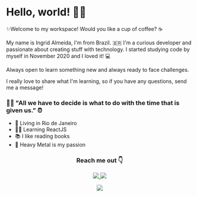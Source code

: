 <h1> Hello, world! 👋✨</h1>

✨Welcome to my workspace! Would you like a cup of coffee? ☕

My name is Ingrid Almeida, I'm from Brazil. 🇧🇷 I'm a curious developer and passionate about creating stuff with technology. I started studying code by myself in November 2020 and I loved it! 💻

Always open to learn something new and always ready to face challenges. 

I really love to share what I'm learning, so if you have any questions, send me a message!

<h3> 🧙‍♂️ "All we have to decide is what to do with the time that is given us.” ⏰</h3>

- 📍 Living in Rio de Janeiro
- 👨‍💻 Learning ReactJS
- 📚 I like reading books
- 🎵 Heavy Metal is my passion

<h3 align="center"> 
Reach me out 👇
</h3>

<p align='center'>
<a href="https://www.linkedin.com/in/ingridsjalmeida" target="blank">
  <img src="https://img.shields.io/badge/-Ingrid%20Almeida-blue?style=flat-square&logo=Linkedin&logoColor=white" />
</a>
<a href="mailto:ingridsjalmeida@gmail.com" target="blank">
  <img src="https://img.shields.io/badge/-ingridsjalmeida@gmail.com-c14438?style=flat-square&logo=Gmail&logoColor=white" />
</a>
</p>

<p align="center">
  <img src="https://media.giphy.com/media/5ihf4yMV81xK/giphy.gif">
</p>
